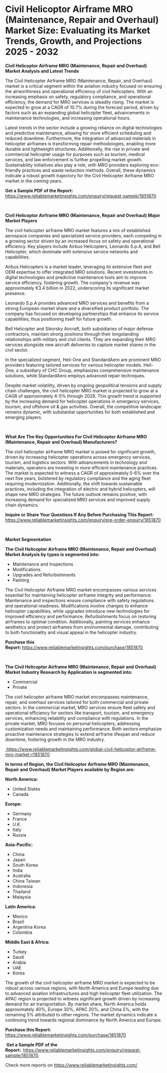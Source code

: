 <p><h1>Civil Helicoptor Airframe MRO (Maintenance, Repair and Overhaul) Market Size: Evaluating its Market Trends, Growth, and Projections 2025 - 2032</h1></p><p><strong>Civil Helicoptor Airframe MRO (Maintenance, Repair and Overhaul) Market Analysis and Latest Trends</strong></p>
<p><p>The Civil Helicopter Airframe MRO (Maintenance, Repair, and Overhaul) market is a critical segment within the aviation industry focused on ensuring the airworthiness and operational efficiency of civil helicopters. With an increasing emphasis on safety, regulatory compliance, and operational efficiency, the demand for MRO services is steadily rising. The market is expected to grow at a CAGR of 10.7% during the forecast period, driven by factors such as an expanding global helicopter fleet, advancements in maintenance technologies, and increasing operational hours.</p><p>Latest trends in the sector include a growing reliance on digital technologies and predictive maintenance, allowing for more efficient scheduling and reduced downtime. Furthermore, the integration of advanced materials in helicopter airframes is transforming repair methodologies, enabling more durable and lightweight structures. Additionally, the rise in private and commercial helicopter usage for purposes such as tourism, medical services, and law enforcement is further propelling market growth. Sustainability initiatives also play a role, with MRO providers exploring eco-friendly practices and waste reduction methods. Overall, these dynamics indicate a robust growth trajectory for the Civil Helicopter Airframe MRO market in the coming years.</p></p>
<p><strong>Get a Sample PDF of the Report:&nbsp;</strong> <a href="https://www.reliablemarketinsights.com/enquiry/request-sample/1851870?utm_campaign=3583&utm_medium=2&utm_source=Github&utm_content=ia&utm_term=26032025&utm_id=civil-helicoptor-airframe-mro-maintenance-repair-and-overhaul">https://www.reliablemarketinsights.com/enquiry/request-sample/1851870</a></p>
<p>&nbsp;</p>
<p><strong>Civil Helicoptor Airframe MRO (Maintenance, Repair and Overhaul) Major Market Players</strong></p>
<p><p>The civil helicopter airframe MRO market features a mix of established aerospace companies and specialized service providers, each competing in a growing sector driven by an increased focus on safety and operational efficiency. Key players include Airbus Helicopters, Leonardo S.p.A, and Bell Helicopter, which dominate with extensive service networks and capabilities.</p><p>Airbus Helicopters is a market leader, leveraging its extensive fleet and OEM expertise to offer integrated MRO solutions. Recent investments in digital technologies and predictive maintenance tools aim to improve service efficiency, fostering growth. The company's revenue was approximately €3.4 billion in 2022, underscoring its significant market presence.</p><p>Leonardo S.p.A provides advanced MRO services and benefits from a strong European market share and a diversified product portfolio. The company has focused on developing partnerships that enhance its service capabilities, thus positioning itself for future growth.</p><p>Bell Helicopter and Sikorsky Aircraft, both subsidiaries of major defense contractors, maintain strong positions through their longstanding relationships with military and civil clients. They are expanding their MRO services alongside new aircraft deliveries to capture market shares in the civil sector.</p><p>In the specialized segment, Heli-One and StandardAero are prominent MRO providers featuring tailored services for various helicopter models. Heli-One, a subsidiary of CHC Group, emphasizes comprehensive maintenance solutions, while StandardAero employs advanced repair techniques.</p><p>Despite market volatility, driven by ongoing geopolitical tensions and supply chain challenges, the civil helicopter MRO market is projected to grow at a CAGR of approximately 4-5% through 2028. This growth trend is supported by the increasing demand for helicopter operations in emergency services, tourism, and offshore oil & gas activities. Overall, the competitive landscape remains dynamic, with substantial opportunities for both established and emerging players.</p></p>
<p>&nbsp;</p>
<p><strong>What Are The Key Opportunities For Civil Helicoptor Airframe MRO (Maintenance, Repair and Overhaul) Manufacturers?</strong></p>
<p><p>The civil helicopter airframe MRO market is poised for significant growth, driven by increasing helicopter operations across emergency services, tourism, and logistics sectors. With advancements in technology and materials, operators are investing in more efficient maintenance practices. The market is expected to witness a CAGR of approximately 5-6% over the next five years, bolstered by regulatory compliance and the aging fleet requiring modernization. Additionally, the shift towards sustainable practices, including the integration of electric and hybrid helicopters, will shape new MRO strategies. The future outlook remains positive, with increasing demand for specialized MRO services and improved supply chain dynamics.</p></p>
<p><strong>Inquire or Share Your Questions If Any Before Purchasing This Report:</strong> <a href="https://www.reliablemarketinsights.com/enquiry/pre-order-enquiry/1851870?utm_campaign=3583&utm_medium=2&utm_source=Github&utm_content=ia&utm_term=26032025&utm_id=civil-helicoptor-airframe-mro-maintenance-repair-and-overhaul">https://www.reliablemarketinsights.com/enquiry/pre-order-enquiry/1851870</a></p>
<p>&nbsp;</p>
<p><strong>Market Segmentation</strong></p>
<p><strong>The Civil Helicoptor Airframe MRO (Maintenance, Repair and Overhaul) Market Analysis by types is segmented into:</strong></p>
<p><ul><li>Maintenance and Inspections</li><li>Modifications</li><li>Upgrades and Refurbishments</li><li>Painting</li></ul></p>
<p><p>The Civil Helicopter Airframe MRO market encompasses various services essential for maintaining helicopter airframe integrity and performance. Maintenance and inspections ensure compliance with safety regulations and operational readiness. Modifications involve changes to enhance helicopter capabilities, while upgrades introduce new technologies for improved efficiency and performance. Refurbishments focus on restoring airframes to optimal condition. Additionally, painting services enhance aesthetics and protect airframes from environmental damage, contributing to both functionality and visual appeal in the helicopter industry.</p></p>
<p><strong>Purchase this Report:&nbsp;</strong><a href="https://www.reliablemarketinsights.com/purchase/1851870?utm_campaign=3583&utm_medium=2&utm_source=Github&utm_content=ia&utm_term=26032025&utm_id=civil-helicoptor-airframe-mro-maintenance-repair-and-overhaul">https://www.reliablemarketinsights.com/purchase/1851870</a></p>
<p>&nbsp;</p>
<p><strong>The Civil Helicoptor Airframe MRO (Maintenance, Repair and Overhaul) Market Industry Research by Application is segmented into:</strong></p>
<p><ul><li>Commercial</li><li>Private</li></ul></p>
<p><p>The civil helicopter airframe MRO market encompasses maintenance, repair, and overhaul services tailored for both commercial and private sectors. In the commercial market, MRO services ensure fleet safety and operational efficiency for sectors like transport, tourism, and emergency services, enhancing reliability and compliance with regulations. In the private market, MRO focuses on personal helicopters, addressing customization needs and maintaining performance. Both sectors emphasize proactive maintenance strategies to extend airframe lifespan and reduce downtime, fostering growth in the MRO industry.</p></p>
<p><a href="https://www.reliablemarketinsights.com/global-civil-helicoptor-airframe-mro-market-r1851870?utm_campaign=3583&utm_medium=2&utm_source=Github&utm_content=ia&utm_term=26032025&utm_id=civil-helicoptor-airframe-mro-maintenance-repair-and-overhaul">&nbsp;https://www.reliablemarketinsights.com/global-civil-helicoptor-airframe-mro-market-r1851870</a></p>
<p><strong>In terms of Region, the Civil Helicoptor Airframe MRO (Maintenance, Repair and Overhaul) Market Players available by Region are:</strong></p>
<p>
    <p> <strong> North America: </strong>
        <ul>
            <li>United States</li>
            <li>Canada</li>
        </ul>
        </p> 
    <p> <strong> Europe: </strong>
        <ul>
            <li>Germany</li>
            <li>France</li>
            <li>U.K.</li>
            <li>Italy</li>
            <li>Russia</li>
        </ul>
        </p> 
    <p> <strong> Asia-Pacific: </strong>
        <ul>
            <li>China</li>
            <li>Japan</li>
            <li>South Korea</li>
            <li>India</li>
            <li>Australia</li>
            <li>China Taiwan</li>
            <li>Indonesia</li>
            <li>Thailand</li>
            <li>Malaysia</li>
        </ul>
        </p> 
    <p> <strong> Latin America: </strong>
        <ul>
            <li>Mexico</li>
            <li>Brazil</li>
            <li>Argentina Korea</li>
            <li>Colombia</li>
        </ul>
        </p> 
    <p> <strong> Middle East & Africa: </strong>
        <ul>
            <li>Turkey</li>
            <li>Saudi</li>
            <li>Arabia</li>
            <li>UAE</li>
            <li>Korea</li>
        </ul>
    </p>
    </p>
<p><p>The growth of the civil helicopter airframe MRO market is expected to be robust across various regions, with North America and Europe leading due to advanced aviation infrastructures and high helicopter fleet utilization. The APAC region is projected to witness significant growth driven by increasing demand for air transportation. By market share, North America holds approximately 40%, Europe 30%, APAC 20%, and China 5%, with the remaining 5% attributed to other regions. The market dynamics indicate a continuing trend towards regional dominance by North America and Europe.</p></p>
<p><strong>Purchase this Report: </strong><a href="https://www.reliablemarketinsights.com/purchase/1851870?utm_campaign=3583&utm_medium=2&utm_source=Github&utm_content=ia&utm_term=26032025&utm_id=civil-helicoptor-airframe-mro-maintenance-repair-and-overhaul">https://www.reliablemarketinsights.com/purchase/1851870</a></p>
<p>&nbsp;<strong>Get a Sample PDF of the Report:&nbsp;&nbsp;</strong><a href="https://www.reliablemarketinsights.com/enquiry/request-sample/1851870?utm_campaign=3583&utm_medium=2&utm_source=Github&utm_content=ia&utm_term=26032025&utm_id=civil-helicoptor-airframe-mro-maintenance-repair-and-overhaul">https://www.reliablemarketinsights.com/enquiry/request-sample/1851870</a></p>
<p><strong></strong></p>
<p>Check more reports on <a href="https://www.reliablemarketinsights.com/?utm_campaign=3583&utm_medium=2&utm_source=Github&utm_content=ia&utm_term=26032025&utm_id=civil-helicoptor-airframe-mro-maintenance-repair-and-overhaul">https://www.reliablemarketinsights.com/</a></p>